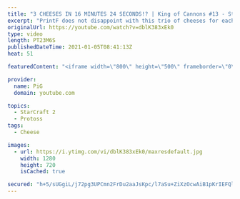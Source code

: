 ```yaml
---
title: "3 CHEESES IN 16 MINUTES 24 SECONDS!? | King of Cannons #13 - StarCraft 2"
excerpt: "PrintF does not disappoint with this trio of cheeses for each match up! Chapters: 0:00 Game 1 6:04 Game 2 15:22 Game 3  King of Cannons playlist: https://www.youtube.com/watch?v=6LShnUyxhUc&list=PLFUDU8AOevUc-JGoqf5rE1PKuLmJ7hgfw PrintF’s stream: https://www.twitch.tv/quasarprintf -- 🐷 Like my videos?"
originalUrl: https://youtube.com/watch?v=dblK383xEk0
type: video
length: PT23M6S
publishedDateTime: 2021-01-05T08:41:13Z
heat: 51

featuredContent: "<iframe width=\"800\" height=\"500\" frameborder=\"0\" src=\"https://www.youtube.com/embed/dblK383xEk0\" allow=\"accelerometer; autoplay; encrypted-media; gyroscope; picture-in-picture\" allowfullscreen></iframe>"

provider:
  name: PiG
  domain: youtube.com

topics:
  - StarCraft 2
  - Protoss
tags:
  - Cheese

images:
  - url: https://i.ytimg.com/vi/dblK383xEk0/maxresdefault.jpg
    width: 1280
    height: 720
    isCached: true

secured: "h+5/sUGgiL/j72pg3UPCmn2FrDu2aaJsKpc/l7aSu+ZiXzOcwAiB1pKrIEFQlNHdiuxPOV6TuzSrNVE2qet4lby5uTLAIfkSMTHjfqArKpEyzfh4Yza+wgVrDvCFX0MO1Bw+EuU4hIHdyF3VzsR8LKhjztV66DJcqTlsHD91OkxOXGdfVX2smdWTl2DvZI/WeUE/dcsxZ66uGV67/X2EedYzSHcI9dAIswMJcgNN6z7NyxjJbzsQVMCS6RY5q4QzTL93rHh4y3q8eqs4p7FFY2rvUVCkI7K70M3mvIftawQwWbka+fZ2o7A1YX8TmUiHAVafbTaMTKQAWBoUspNH8RYr/7WK/3zEaiiz2lSK8nn4yYBIdJixrVhHvzDGGvLMs3bDSItLQWPgmdNtlhZ9kEMyVC8Gpl3AKVwlVRq4KIk=;gYQZcn1GAtjvRJv2LsoGRg=="
---
```


